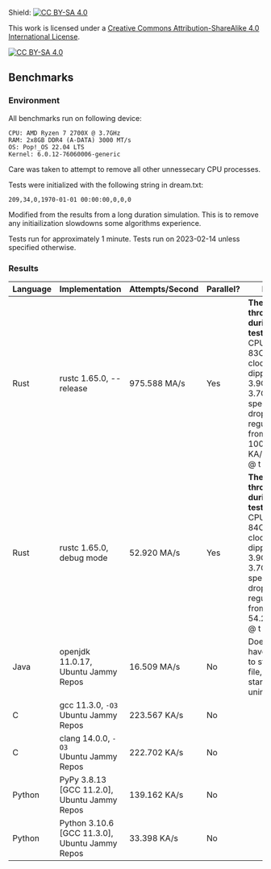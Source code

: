 Shield: [![CC BY-SA 4.0][cc-by-sa-shield]][cc-by-sa]

This work is licensed under a
[Creative Commons Attribution-ShareAlike 4.0 International License][cc-by-sa].

[![CC BY-SA 4.0][cc-by-sa-image]][cc-by-sa]

[cc-by-sa]: http://creativecommons.org/licenses/by-sa/4.0/
[cc-by-sa-image]: https://licensebuttons.net/l/by-sa/4.0/88x31.png
[cc-by-sa-shield]: https://img.shields.io/badge/License-CC%20BY--SA%204.0-lightgrey.svg

## Benchmarks

### Environment

All benchmarks run on following device:

```
CPU: AMD Ryzen 7 2700X @ 3.7GHz
RAM: 2x8GB DDR4 (A-DATA) 3000 MT/s
OS: Pop!_OS 22.04 LTS
Kernel: 6.0.12-76060006-generic
```
Care was taken to attempt to remove all other unnessecary CPU processes.

Tests were initialized with the following string in dream.txt:
```
209,34,0,1970-01-01 00:00:00,0,0,0
```
Modified from the results from a long duration simulation. This is to remove any initiailization slowdowns some algorithms experience.

Tests run for approximately 1 minute. Tests run on 2023-02-14 unless specified otherwise.

### Results

|Language|Implementation|Attempts/Second|Parallel?|Notes|
|--------|--------------|---------------|---------|-----|
|Rust|rustc 1.65.0, --release|975.588 MA/s|Yes|**Thermal throttled during testing**<br>CPU temp to 83C, CPU clocks dipped from 3.9GHz to 3.7GHz, speed dropped regularly from peak of 1008.62 KA/s @&nbsp;t&nbsp;=&nbsp;30&nbsp;sec.|
|Rust|rustc 1.65.0, debug mode|52.920 MA/s|Yes|**Thermal throttled during testing**<br>CPU temp to 84C, CPU clocks dipped from 3.9GHz to 3.7GHz, speed dropped regularly from peak of 54.214 KA/s @&nbsp;t&nbsp;=&nbsp;20&nbsp;sec.|
|Java|openjdk 11.0.17,<br>Ubuntu Jammy Repos|16.509 MA/s|No|Does not have ability to start from file, was ran starting uninitialized.|
|C|gcc 11.3.0, `-O3`<br>Ubuntu Jammy Repos|223.567 KA/s|No||
|C|clang 14.0.0, `-O3`<br>Ubuntu Jammy Repos|222.702 KA/s|No||
|Python|PyPy 3.8.13 [GCC 11.2.0],<br>Ubuntu Jammy Repos|139.162 KA/s|No||
|Python|Python 3.10.6 [GCC 11.3.0],<br>Ubuntu Jammy Repos|33.398 KA/s|No||


